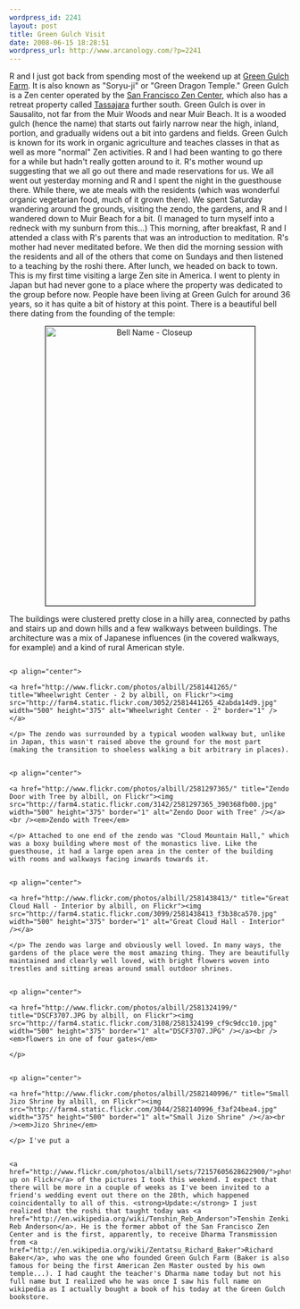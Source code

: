 ```yaml
--- 
wordpress_id: 2241
layout: post
title: Green Gulch Visit
date: 2008-06-15 18:28:51
wordpress_url: http://www.arcanology.com/?p=2241
---
```

R and I just got back from spending most of the weekend up at <a href="http://en.wikipedia.org/wiki/Green_Gulch_Farm">Green Gulch Farm</a>. It is also known as "Soryu-ji" or "Green Dragon Temple." Green Gulch is a Zen center operated by the <a href="http://en.wikipedia.org/wiki/San_Francisco_Zen_Center">San Francisco Zen Center</a>, which also has a retreat property called <a href="http://en.wikipedia.org/wiki/Tassajara_Zen_Mountain_Center">Tassajara</a> further south. Green Gulch is over in Sausalito, not far from the Muir Woods and near Muir Beach. It is a wooded gulch (hence the name) that starts out fairly narrow near the high, inland, portion, and gradually widens out a bit into gardens and fields. Green Gulch is known for its work in organic agriculture and teaches classes in that as well as more "normal" Zen activities. R and I had been wanting to go there for a while but hadn't really gotten around to it. R's mother wound up suggesting that we all go out there and made reservations for us. We all went out yesterday morning and R and I spent the night in the guesthouse there. While there, we ate meals with the residents (which was wonderful organic vegetarian food, much of it grown there). We spent Saturday wandering around the grounds, visiting the zendo, the gardens, and R and I wandered down to Muir Beach for a bit. (I managed to turn myself into a redneck with my sunburn from this...) This morning, after breakfast, R and I attended a class with R's parents that was an introduction to meditation. R's mother had never meditated before. We then did the morning session with the residents and all of the others that come on Sundays and then listened to a teaching by the roshi there. After lunch, we headed on back to town. This is my first time visiting a large Zen site in America. I went to plenty in Japan but had never gone to a place where the property was dedicated to the group before now. People have been living at Green Gulch for around 36 years, so it has quite a bit of history at this point. There is a beautiful bell there dating from the founding of the temple: <p align="center">
                                                                                                                                                                                                                                                                                                                                                                                                                                                                                                                                                                                                                                                                                                                                                                                                                                                                                                        <a href="http://www.flickr.com/photos/albill/2582259510/" title="Bell Name - Closeup by albill, on Flickr"><img src="http://farm4.static.flickr.com/3011/2582259510_b33c3849fb.jpg" width="375" height="500" border="1" alt="Bell Name - Closeup" /></a>
                                                                                                                                                                                                                                                                                                                                                                                                                                                                                                                                                                                                                                                                                                                                                                                                                                                                                                      </p> The buildings were clustered pretty close in a hilly area, connected by paths and stairs up and down hills and a few walkways between buildings. The architecture was a mix of Japanese influences (in the covered walkways, for example) and a kind of rural American style. 
                                                                                                                                                                                                                                                                                                                                                                                                                                                                                                                                                                                                                                                                                                                                                                                                                                                                                                      
                                                                                                                                                                                                                                                                                                                                                                                                                                                                                                                                                                                                                                                                                                                                                                                                                                                                                                      <p align="center">
                                                                                                                                                                                                                                                                                                                                                                                                                                                                                                                                                                                                                                                                                                                                                                                                                                                                                                        <a href="http://www.flickr.com/photos/albill/2581441265/" title="Wheelwright Center - 2 by albill, on Flickr"><img src="http://farm4.static.flickr.com/3052/2581441265_42abda14d9.jpg" width="500" height="375" alt="Wheelwright Center - 2" border="1" /></a>
                                                                                                                                                                                                                                                                                                                                                                                                                                                                                                                                                                                                                                                                                                                                                                                                                                                                                                      </p> The zendo was surrounded by a typical wooden walkway but, unlike in Japan, this wasn't raised above the ground for the most part (making the transition to shoeless walking a bit arbitrary in places). 
                                                                                                                                                                                                                                                                                                                                                                                                                                                                                                                                                                                                                                                                                                                                                                                                                                                                                                      
                                                                                                                                                                                                                                                                                                                                                                                                                                                                                                                                                                                                                                                                                                                                                                                                                                                                                                      <p align="center">
                                                                                                                                                                                                                                                                                                                                                                                                                                                                                                                                                                                                                                                                                                                                                                                                                                                                                                        <a href="http://www.flickr.com/photos/albill/2581297365/" title="Zendo Door with Tree by albill, on Flickr"><img src="http://farm4.static.flickr.com/3142/2581297365_390368fb00.jpg" width="500" height="375" border="1" alt="Zendo Door with Tree" /></a><br /><em>Zendo with Tree</em>
                                                                                                                                                                                                                                                                                                                                                                                                                                                                                                                                                                                                                                                                                                                                                                                                                                                                                                      </p> Attached to one end of the zendo was "Cloud Mountain Hall," which was a boxy building where most of the monastics live. Like the guesthouse, it had a large open area in the center of the building with rooms and walkways facing inwards towards it. 
                                                                                                                                                                                                                                                                                                                                                                                                                                                                                                                                                                                                                                                                                                                                                                                                                                                                                                      
                                                                                                                                                                                                                                                                                                                                                                                                                                                                                                                                                                                                                                                                                                                                                                                                                                                                                                      <p align="center">
                                                                                                                                                                                                                                                                                                                                                                                                                                                                                                                                                                                                                                                                                                                                                                                                                                                                                                        <a href="http://www.flickr.com/photos/albill/2581438413/" title="Great Cloud Hall - Interior by albill, on Flickr"><img src="http://farm4.static.flickr.com/3099/2581438413_f3b38ca570.jpg" width="500" height="375" border="1" alt="Great Cloud Hall - Interior" /></a>
                                                                                                                                                                                                                                                                                                                                                                                                                                                                                                                                                                                                                                                                                                                                                                                                                                                                                                      </p> The zendo was large and obviously well loved. In many ways, the gardens of the place were the most amazing thing. They are beautifully maintained and clearly well loved, with bright flowers woven into trestles and sitting areas around small outdoor shrines. 
                                                                                                                                                                                                                                                                                                                                                                                                                                                                                                                                                                                                                                                                                                                                                                                                                                                                                                      
                                                                                                                                                                                                                                                                                                                                                                                                                                                                                                                                                                                                                                                                                                                                                                                                                                                                                                      <p align="center">
                                                                                                                                                                                                                                                                                                                                                                                                                                                                                                                                                                                                                                                                                                                                                                                                                                                                                                        <a href="http://www.flickr.com/photos/albill/2581324199/" title="DSCF3707.JPG by albill, on Flickr"><img src="http://farm4.static.flickr.com/3108/2581324199_cf9c9dcc10.jpg" width="500" height="375" border="1" alt="DSCF3707.JPG" /></a><br /><em>flowers in one of four gates</em>
                                                                                                                                                                                                                                                                                                                                                                                                                                                                                                                                                                                                                                                                                                                                                                                                                                                                                                      </p>
                                                                                                                                                                                                                                                                                                                                                                                                                                                                                                                                                                                                                                                                                                                                                                                                                                                                                                      
                                                                                                                                                                                                                                                                                                                                                                                                                                                                                                                                                                                                                                                                                                                                                                                                                                                                                                      <p align="center">
                                                                                                                                                                                                                                                                                                                                                                                                                                                                                                                                                                                                                                                                                                                                                                                                                                                                                                        <a href="http://www.flickr.com/photos/albill/2582140996/" title="Small Jizo Shrine by albill, on Flickr"><img src="http://farm4.static.flickr.com/3044/2582140996_f3af24bea4.jpg" width="375" height="500" border="1" alt="Small Jizo Shrine" /></a><br /><em>Jizo Shrine</em>
                                                                                                                                                                                                                                                                                                                                                                                                                                                                                                                                                                                                                                                                                                                                                                                                                                                                                                      </p> I've put a 
                                                                                                                                                                                                                                                                                                                                                                                                                                                                                                                                                                                                                                                                                                                                                                                                                                                                                                      
                                                                                                                                                                                                                                                                                                                                                                                                                                                                                                                                                                                                                                                                                                                                                                                                                                                                                                      <a href="http://www.flickr.com/photos/albill/sets/72157605628622900/">photoset up on Flickr</a> of the pictures I took this weekend. I expect that there will be more in a couple of weeks as I've been invited to a friend's wedding event out there on the 28th, which happened coincidentally to all of this. <strong>Update:</strong> I just realized that the roshi that taught today was <a href="http://en.wikipedia.org/wiki/Tenshin_Reb_Anderson">Tenshin Zenki Reb Anderson</a>. He is the former abbot of the San Francisco Zen Center and is the first, apparently, to receive Dharma Transmission from <a href="http://en.wikipedia.org/wiki/Zentatsu_Richard_Baker">Richard Baker</a>, who was the one who founded Green Gulch Farm (Baker is also famous for being the first American Zen Master ousted by his own temple...). I had caught the teacher's Dharma name today but not his full name but I realized who he was once I saw his full name on wikipedia as I actually bought a book of his today at the Green Gulch bookstore.